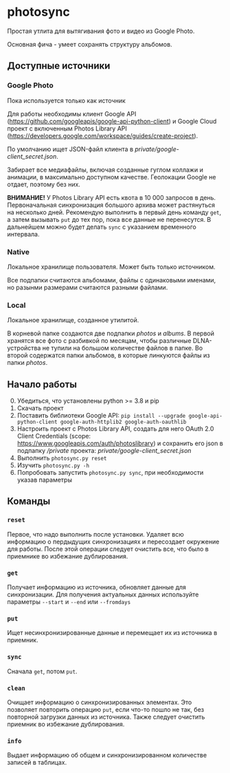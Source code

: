 # photosync
Простая утлита для вытягивания фото и видео из Google Photo.

Основная фича - умеет сохранять структуру альбомов.

## Доступные источники

### Google Photo
Пока используется только как источник

Для работы необходимы клиент Google API (https://github.com/googleapis/google-api-python-client) и Google Cloud проект с включенным Photos Library API (https://developers.google.com/workspace/guides/create-project).

По умолчанию ищет JSON-файл клиента в _private/google-client_secret.json_.

Забирает все медиафайлы, включая созданные гуглом коллажи и анимации, в максимально доступном качестве. Геолокации Google не отдает, поэтому без них.

**ВНИМАНИЕ!** У Photos Library API есть квота в 10 000 запросов в день. Первоначальная синхронизация большого архива может растянуться на несколько дней. Рекомендую выполнить в первый день команду `get`, а затем вызывать `put` до тех пор, пока все данные не перенесутся. В дальнейшем можно будет делать `sync` с указанием временного интервала.

### Native
Локальное хранилище пользователя. Может быть только источником.

Все подпапки считаются альбомами, файлы с одинаковыми именами, но разынми размерами считаются разными файлами.

### Local
Локальное хранилище, созданное утилитой. 

В корневой папке создаются две подпапки _photos_ и _albums_. В первой хранятся все фото с разбивкой по месяцам, чтобы различные DLNA-устройства не тупили на большом количестве файлов в папке. Во второй содержатся папки альбомов, в которые линкуются файлы из папки _photos_.

## Начало работы

0) Убедиться, что установлены python >= 3.8 и pip 
1) Скачать проект
2) Поставить библиотеки Google API: `pip install --upgrade google-api-python-client google-auth-httplib2 google-auth-oauthlib`
3) Настроить проект c Photos Library API, создать для него OAuth 2.0 Client Сredentials (scope: https://www.googleapis.com/auth/photoslibrary) и сохранить его json в подпапку _/private_ проекта: _private/google-client_secret.json_
4) Выполнить `photosync.py reset`
5) Изучить `photosync.py -h`
6) Попробовать запустить `photosync.py sync`, при необходимости указав параметры

## Команды

### `reset`
Первое, что надо выполнить после установки. Удаляет всю информацию о пердыдущих синхронизациях и пересоздает окружение для работы. После этой операции следует очистить все, что было в приемнике во избежание дублирования.

### `get`
Получает информацию из источника, обновляет данные для синхронизации. Для получения актуальных данных используйте параметры `--start` и `--end` или `--fromdays`

### `put` 
Ищет несинхронизированные данные и перемещает их из источника в приемник.

### `sync`
Сначала `get`, потом `put`.

### `clean`
Очищает информацию о синхронизированных элементах. Это позволяет повторить операцию `put`, если что-то пошло не так, без повторной загрузки данных из источника. Также следует очистить приемник во избежание дублирования.

### `info`
Выдает информацию об общем и синхронизированном количестве записей в таблицах.
